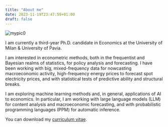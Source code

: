 ```yaml
---
title: "About me"
date: 2023-11-19T23:47:59+01:00
draft: false
---
```


![mypic0](images/mypic1.jpg "Once upon a time somewhere in Norway.")

I am currently a third-year Ph.D. candidate in Economics at the University of Milan & University of Pavia. 

I am interested in econometric methods, both in the frequentist and Bayesian realms of statistics, for policy analysis and forecasting. I have been working with big, mixed-frequency data for nowcasting macroeconomic activity, high-frequency energy prices to forecast spot electricity prices, and with statistical tests of predictive ability and structural breaks.

I am exploring machine learning methods and, in general, applications of AI to economics. In particular, I am working with large language models (LLM) for content analysis and macroeconomic forecasting, and with probabilistic programming languages (PPM) for automatic inference.

You can download my [curriculum vitae](/AcademicCV_AndreaViselli_Updated21052024.pdf).